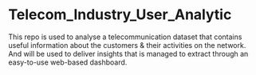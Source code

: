 # Telecom_Industry_User_Analytic
This repo is used to analyse a telecommunication dataset that contains useful information about the customers & their activities on the network. And will be used to deliver insights that is managed to extract through an easy-to-use web-based dashboard. 
